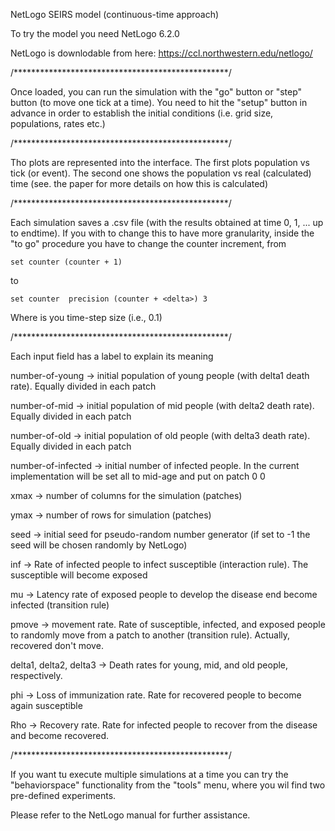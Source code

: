 NetLogo SEIRS model (continuous-time approach)

To try the model you need NetLogo 6.2.0

NetLogo is downlodable from here: https://ccl.northwestern.edu/netlogo/

/*************************************************/

Once loaded, you can run the simulation with the "go" 
button or "step" button (to move one tick at a time).
You need to hit the "setup" button in advance in order 
to establish the initial conditions (i.e. grid size,
populations, rates etc.)

/*************************************************/

Tho plots are represented into the interface.
The first plots population vs tick (or event). 
The second one shows the population vs real (calculated) time 
(see. the paper for more details on how this is calculated)

/*************************************************/

Each simulation saves a <seed>.csv file (with the results 
obtained at time 0, 1, ... up to endtime).
If you with to change this to have more granularity, 
inside the "to go" procedure you have to change 
the counter increment, from

    set counter (counter + 1)
  
to 

    set counter  precision (counter + <delta>) 3

Where <delta> is you time-step size (i.e., 0.1)

/*************************************************/

Each input field has a label to explain its meaning

number-of-young  -> initial population of young 
people (with delta1 death rate). Equally divided 
in each patch

number-of-mid  -> initial population of mid people
(with delta2 death rate). Equally divided 
in each patch

number-of-old  -> initial population of old people
(with delta3 death rate). Equally divided
in each patch

number-of-infected -> initial number of infected people.
In the current implementation will be set all
to mid-age and put on patch 0 0

xmax -> number of columns for the simulation (patches)

ymax -> number of rows for simulation  (patches)

seed -> initial seed for pseudo-random number 
generator (if set to -1 the seed will be
chosen randomly by NetLogo)

inf ->  Rate of infected people to infect
susceptible (interaction rule). The susceptible 
will become exposed

mu -> Latency rate of exposed people to develop 
the disease end become infected (transition rule)

pmove -> movement rate. Rate of susceptible, infected,
and exposed people to randomly move from a patch
to another (transition rule). Actually, recovered don't move.

delta1, delta2, delta3 -> Death rates for young, 
mid, and old people, respectively.

phi -> Loss of immunization rate. Rate for 
recovered people to become again susceptible

Rho -> Recovery rate. Rate for infected people 
to recover from the disease and become recovered.

/*************************************************/

If you want tu execute multiple simulations at a time you 
can try the "behaviorspace" functionality from the "tools"
menu, where you wil find two pre-defined experiments.

Please refer to the NetLogo manual for further assistance.


